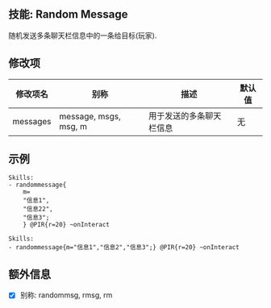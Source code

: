 技能: Random Message
--------------------------

随机发送多条聊天栏信息中的一条给目标(玩家).

修改项
----------

| 修改项名 | 别称    | 描述                                                                                                    | 默认值 |
|-----------|------------|----------------------------------------------------------------------------------------------------------------|---------------|
| messages  | message, msgs, msg, m       | 用于发送的多条聊天栏信息 | 无 |

示例
--------

    Skills:
    - randommessage{
        m=
        "信息1",
        "信息22",
        "信息3";
        } @PIR{r=20} ~onInteract

    Skills:
    - randommessage{m="信息1","信息2","信息3";} @PIR{r=20} ~onInteract

额外信息
--

- [x] 别称: randommsg, rmsg, rm
